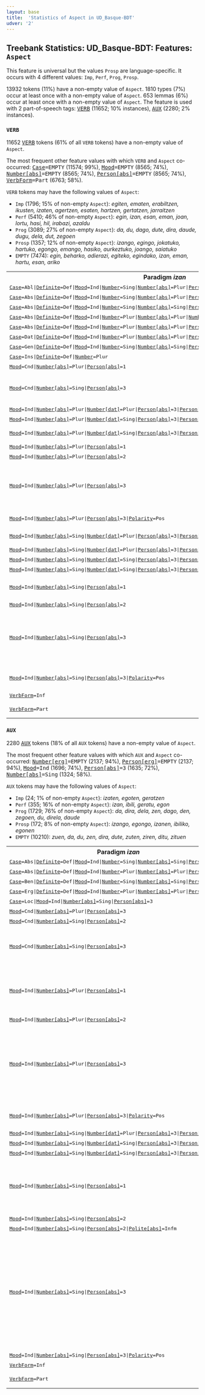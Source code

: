 ```yaml
---
layout: base
title:  'Statistics of Aspect in UD_Basque-BDT'
udver: '2'
---
```


## Treebank Statistics: UD_Basque-BDT: Features: `Aspect`

This feature is universal but the values `Prosp` are language-specific.
It occurs with 4 different values: `Imp`, `Perf`, `Prog`, `Prosp`.

13932 tokens (11%) have a non-empty value of `Aspect`.
1810 types (7%) occur at least once with a non-empty value of `Aspect`.
653 lemmas (6%) occur at least once with a non-empty value of `Aspect`.
The feature is used with 2 part-of-speech tags: <tt><a href="eu_bdt-pos-VERB.html">VERB</a></tt> (11652; 10% instances), <tt><a href="eu_bdt-pos-AUX.html">AUX</a></tt> (2280; 2% instances).

### `VERB`

11652 <tt><a href="eu_bdt-pos-VERB.html">VERB</a></tt> tokens (61% of all `VERB` tokens) have a non-empty value of `Aspect`.

The most frequent other feature values with which `VERB` and `Aspect` co-occurred: <tt><a href="eu_bdt-feat-Case.html">Case</a></tt><tt>=EMPTY</tt> (11574; 99%), <tt><a href="eu_bdt-feat-Mood.html">Mood</a></tt><tt>=EMPTY</tt> (8565; 74%), <tt><a href="eu_bdt-feat-Number-abs.html">Number[abs]</a></tt><tt>=EMPTY</tt> (8565; 74%), <tt><a href="eu_bdt-feat-Person-abs.html">Person[abs]</a></tt><tt>=EMPTY</tt> (8565; 74%), <tt><a href="eu_bdt-feat-VerbForm.html">VerbForm</a></tt><tt>=Part</tt> (6763; 58%).

`VERB` tokens may have the following values of `Aspect`:

* `Imp` (1796; 15% of non-empty `Aspect`): <em>egiten, ematen, erabiltzen, ikusten, izaten, agertzen, esaten, hartzen, gertatzen, jarraitzen</em>
* `Perf` (5410; 46% of non-empty `Aspect`): <em>egin, izan, esan, eman, joan, lortu, hasi, hil, irabazi, azaldu</em>
* `Prog` (3089; 27% of non-empty `Aspect`): <em>da, du, dago, dute, dira, daude, dugu, dela, dut, zegoen</em>
* `Prosp` (1357; 12% of non-empty `Aspect`): <em>izango, egingo, jokatuko, hartuko, egongo, emango, hasiko, aurkeztuko, joango, saiatuko</em>
* `EMPTY` (7474): <em>egin, beharko, adierazi, egiteko, egindako, izan, eman, hartu, esan, ariko</em>

<table>
  <tr><th>Paradigm <i>izan</i></th><th><tt>Imp</tt></th><th><tt>Perf</tt></th><th><tt>Prog</tt></th><th><tt>Prosp</tt></th></tr>
  <tr><td><tt><tt><a href="eu_bdt-feat-Case.html">Case</a></tt><tt>=Abl</tt>|<tt><a href="eu_bdt-feat-Definite.html">Definite</a></tt><tt>=Def</tt>|<tt><a href="eu_bdt-feat-Mood.html">Mood</a></tt><tt>=Ind</tt>|<tt><a href="eu_bdt-feat-Number.html">Number</a></tt><tt>=Sing</tt>|<tt><a href="eu_bdt-feat-Number-abs.html">Number[abs]</a></tt><tt>=Plur</tt>|<tt><a href="eu_bdt-feat-Person-abs.html">Person[abs]</a></tt><tt>=1</tt></tt></td><td></td><td></td><td><em>ginenekotik</em></td><td></td></tr>
  <tr><td><tt><tt><a href="eu_bdt-feat-Case.html">Case</a></tt><tt>=Abs</tt>|<tt><a href="eu_bdt-feat-Definite.html">Definite</a></tt><tt>=Def</tt>|<tt><a href="eu_bdt-feat-Mood.html">Mood</a></tt><tt>=Ind</tt>|<tt><a href="eu_bdt-feat-Number.html">Number</a></tt><tt>=Sing</tt>|<tt><a href="eu_bdt-feat-Number-abs.html">Number[abs]</a></tt><tt>=Plur</tt>|<tt><a href="eu_bdt-feat-Person-abs.html">Person[abs]</a></tt><tt>=3</tt></tt></td><td></td><td></td><td><em>direna</em></td><td></td></tr>
  <tr><td><tt><tt><a href="eu_bdt-feat-Case.html">Case</a></tt><tt>=Abs</tt>|<tt><a href="eu_bdt-feat-Definite.html">Definite</a></tt><tt>=Def</tt>|<tt><a href="eu_bdt-feat-Mood.html">Mood</a></tt><tt>=Ind</tt>|<tt><a href="eu_bdt-feat-Number.html">Number</a></tt><tt>=Sing</tt>|<tt><a href="eu_bdt-feat-Number-abs.html">Number[abs]</a></tt><tt>=Sing</tt>|<tt><a href="eu_bdt-feat-Person-abs.html">Person[abs]</a></tt><tt>=3</tt></tt></td><td></td><td></td><td><em>dena</em></td><td></td></tr>
  <tr><td><tt><tt><a href="eu_bdt-feat-Case.html">Case</a></tt><tt>=Abs</tt>|<tt><a href="eu_bdt-feat-Definite.html">Definite</a></tt><tt>=Def</tt>|<tt><a href="eu_bdt-feat-Mood.html">Mood</a></tt><tt>=Ind</tt>|<tt><a href="eu_bdt-feat-Number.html">Number</a></tt><tt>=Plur</tt>|<tt><a href="eu_bdt-feat-Number-abs.html">Number[abs]</a></tt><tt>=Plur</tt>|<tt><a href="eu_bdt-feat-Number-dat.html">Number[dat]</a></tt><tt>=Plur</tt>|<tt><a href="eu_bdt-feat-Person-abs.html">Person[abs]</a></tt><tt>=3</tt>|<tt><a href="eu_bdt-feat-Person-dat.html">Person[dat]</a></tt><tt>=3</tt></tt></td><td></td><td></td><td><em>zaizkienak</em></td><td></td></tr>
  <tr><td><tt><tt><a href="eu_bdt-feat-Case.html">Case</a></tt><tt>=Abs</tt>|<tt><a href="eu_bdt-feat-Definite.html">Definite</a></tt><tt>=Def</tt>|<tt><a href="eu_bdt-feat-Mood.html">Mood</a></tt><tt>=Ind</tt>|<tt><a href="eu_bdt-feat-Number.html">Number</a></tt><tt>=Plur</tt>|<tt><a href="eu_bdt-feat-Number-abs.html">Number[abs]</a></tt><tt>=Plur</tt>|<tt><a href="eu_bdt-feat-Person-abs.html">Person[abs]</a></tt><tt>=3</tt></tt></td><td></td><td></td><td><em>zirenak</em></td><td></td></tr>
  <tr><td><tt><tt><a href="eu_bdt-feat-Case.html">Case</a></tt><tt>=Dat</tt>|<tt><a href="eu_bdt-feat-Definite.html">Definite</a></tt><tt>=Def</tt>|<tt><a href="eu_bdt-feat-Mood.html">Mood</a></tt><tt>=Ind</tt>|<tt><a href="eu_bdt-feat-Number.html">Number</a></tt><tt>=Plur</tt>|<tt><a href="eu_bdt-feat-Number-abs.html">Number[abs]</a></tt><tt>=Plur</tt>|<tt><a href="eu_bdt-feat-Person-abs.html">Person[abs]</a></tt><tt>=3</tt></tt></td><td></td><td></td><td><em>zirenei</em></td><td></td></tr>
  <tr><td><tt><tt><a href="eu_bdt-feat-Case.html">Case</a></tt><tt>=Gen</tt>|<tt><a href="eu_bdt-feat-Definite.html">Definite</a></tt><tt>=Def</tt>|<tt><a href="eu_bdt-feat-Mood.html">Mood</a></tt><tt>=Ind</tt>|<tt><a href="eu_bdt-feat-Number.html">Number</a></tt><tt>=Sing</tt>|<tt><a href="eu_bdt-feat-Number-abs.html">Number[abs]</a></tt><tt>=Sing</tt>|<tt><a href="eu_bdt-feat-Person-abs.html">Person[abs]</a></tt><tt>=3</tt></tt></td><td></td><td></td><td><em>zenaren</em></td><td></td></tr>
  <tr><td><tt><tt><a href="eu_bdt-feat-Case.html">Case</a></tt><tt>=Ins</tt>|<tt><a href="eu_bdt-feat-Definite.html">Definite</a></tt><tt>=Def</tt>|<tt><a href="eu_bdt-feat-Number.html">Number</a></tt><tt>=Plur</tt></tt></td><td></td><td></td><td><em>denez</em></td><td></td></tr>
  <tr><td><tt><tt><a href="eu_bdt-feat-Mood.html">Mood</a></tt><tt>=Cnd</tt>|<tt><a href="eu_bdt-feat-Number-abs.html">Number[abs]</a></tt><tt>=Plur</tt>|<tt><a href="eu_bdt-feat-Person-abs.html">Person[abs]</a></tt><tt>=1</tt></tt></td><td></td><td></td><td><em>bagina</em></td><td></td></tr>
  <tr><td><tt><tt><a href="eu_bdt-feat-Mood.html">Mood</a></tt><tt>=Cnd</tt>|<tt><a href="eu_bdt-feat-Number-abs.html">Number[abs]</a></tt><tt>=Sing</tt>|<tt><a href="eu_bdt-feat-Person-abs.html">Person[abs]</a></tt><tt>=3</tt></tt></td><td></td><td></td><td><em>balitz, bailitzan, litzateke, litzatekeelako</em></td><td></td></tr>
  <tr><td><tt><tt><a href="eu_bdt-feat-Mood.html">Mood</a></tt><tt>=Ind</tt>|<tt><a href="eu_bdt-feat-Number-abs.html">Number[abs]</a></tt><tt>=Plur</tt>|<tt><a href="eu_bdt-feat-Number-dat.html">Number[dat]</a></tt><tt>=Plur</tt>|<tt><a href="eu_bdt-feat-Person-abs.html">Person[abs]</a></tt><tt>=3</tt>|<tt><a href="eu_bdt-feat-Person-dat.html">Person[dat]</a></tt><tt>=1</tt></tt></td><td></td><td></td><td><em>zauzkigu</em></td><td></td></tr>
  <tr><td><tt><tt><a href="eu_bdt-feat-Mood.html">Mood</a></tt><tt>=Ind</tt>|<tt><a href="eu_bdt-feat-Number-abs.html">Number[abs]</a></tt><tt>=Plur</tt>|<tt><a href="eu_bdt-feat-Number-dat.html">Number[dat]</a></tt><tt>=Sing</tt>|<tt><a href="eu_bdt-feat-Person-abs.html">Person[abs]</a></tt><tt>=3</tt>|<tt><a href="eu_bdt-feat-Person-dat.html">Person[dat]</a></tt><tt>=1</tt></tt></td><td></td><td></td><td><em>zitzaizkidan</em></td><td></td></tr>
  <tr><td><tt><tt><a href="eu_bdt-feat-Mood.html">Mood</a></tt><tt>=Ind</tt>|<tt><a href="eu_bdt-feat-Number-abs.html">Number[abs]</a></tt><tt>=Plur</tt>|<tt><a href="eu_bdt-feat-Number-dat.html">Number[dat]</a></tt><tt>=Sing</tt>|<tt><a href="eu_bdt-feat-Person-abs.html">Person[abs]</a></tt><tt>=3</tt>|<tt><a href="eu_bdt-feat-Person-dat.html">Person[dat]</a></tt><tt>=3</tt></tt></td><td></td><td></td><td><em>zaizkio, zaizkion</em></td><td></td></tr>
  <tr><td><tt><tt><a href="eu_bdt-feat-Mood.html">Mood</a></tt><tt>=Ind</tt>|<tt><a href="eu_bdt-feat-Number-abs.html">Number[abs]</a></tt><tt>=Plur</tt>|<tt><a href="eu_bdt-feat-Person-abs.html">Person[abs]</a></tt><tt>=1</tt></tt></td><td></td><td></td><td><em>gara, ginen</em></td><td></td></tr>
  <tr><td><tt><tt><a href="eu_bdt-feat-Mood.html">Mood</a></tt><tt>=Ind</tt>|<tt><a href="eu_bdt-feat-Number-abs.html">Number[abs]</a></tt><tt>=Plur</tt>|<tt><a href="eu_bdt-feat-Person-abs.html">Person[abs]</a></tt><tt>=2</tt></tt></td><td></td><td></td><td><em>zarete</em></td><td></td></tr>
  <tr><td><tt><tt><a href="eu_bdt-feat-Mood.html">Mood</a></tt><tt>=Ind</tt>|<tt><a href="eu_bdt-feat-Number-abs.html">Number[abs]</a></tt><tt>=Plur</tt>|<tt><a href="eu_bdt-feat-Person-abs.html">Person[abs]</a></tt><tt>=3</tt></tt></td><td></td><td></td><td><em>dira, ziren, direla, baitira, diren, zirela, badira, baitziren, direnez</em></td><td></td></tr>
  <tr><td><tt><tt><a href="eu_bdt-feat-Mood.html">Mood</a></tt><tt>=Ind</tt>|<tt><a href="eu_bdt-feat-Number-abs.html">Number[abs]</a></tt><tt>=Plur</tt>|<tt><a href="eu_bdt-feat-Person-abs.html">Person[abs]</a></tt><tt>=3</tt>|<tt><a href="eu_bdt-feat-Polarity.html">Polarity</a></tt><tt>=Pos</tt></tt></td><td></td><td></td><td><em>badira, badirela</em></td><td></td></tr>
  <tr><td><tt><tt><a href="eu_bdt-feat-Mood.html">Mood</a></tt><tt>=Ind</tt>|<tt><a href="eu_bdt-feat-Number-abs.html">Number[abs]</a></tt><tt>=Sing</tt>|<tt><a href="eu_bdt-feat-Number-dat.html">Number[dat]</a></tt><tt>=Plur</tt>|<tt><a href="eu_bdt-feat-Person-abs.html">Person[abs]</a></tt><tt>=3</tt>|<tt><a href="eu_bdt-feat-Person-dat.html">Person[dat]</a></tt><tt>=1</tt></tt></td><td></td><td></td><td><em>zaigu, zitzaigun</em></td><td></td></tr>
  <tr><td><tt><tt><a href="eu_bdt-feat-Mood.html">Mood</a></tt><tt>=Ind</tt>|<tt><a href="eu_bdt-feat-Number-abs.html">Number[abs]</a></tt><tt>=Sing</tt>|<tt><a href="eu_bdt-feat-Number-dat.html">Number[dat]</a></tt><tt>=Plur</tt>|<tt><a href="eu_bdt-feat-Person-abs.html">Person[abs]</a></tt><tt>=3</tt>|<tt><a href="eu_bdt-feat-Person-dat.html">Person[dat]</a></tt><tt>=3</tt></tt></td><td></td><td></td><td><em>zaie</em></td><td></td></tr>
  <tr><td><tt><tt><a href="eu_bdt-feat-Mood.html">Mood</a></tt><tt>=Ind</tt>|<tt><a href="eu_bdt-feat-Number-abs.html">Number[abs]</a></tt><tt>=Sing</tt>|<tt><a href="eu_bdt-feat-Number-dat.html">Number[dat]</a></tt><tt>=Sing</tt>|<tt><a href="eu_bdt-feat-Person-abs.html">Person[abs]</a></tt><tt>=3</tt>|<tt><a href="eu_bdt-feat-Person-dat.html">Person[dat]</a></tt><tt>=1</tt></tt></td><td></td><td></td><td><em>zait</em></td><td></td></tr>
  <tr><td><tt><tt><a href="eu_bdt-feat-Mood.html">Mood</a></tt><tt>=Ind</tt>|<tt><a href="eu_bdt-feat-Number-abs.html">Number[abs]</a></tt><tt>=Sing</tt>|<tt><a href="eu_bdt-feat-Number-dat.html">Number[dat]</a></tt><tt>=Sing</tt>|<tt><a href="eu_bdt-feat-Person-abs.html">Person[abs]</a></tt><tt>=3</tt>|<tt><a href="eu_bdt-feat-Person-dat.html">Person[dat]</a></tt><tt>=3</tt></tt></td><td></td><td></td><td><em>zaio, zitzaion</em></td><td></td></tr>
  <tr><td><tt><tt><a href="eu_bdt-feat-Mood.html">Mood</a></tt><tt>=Ind</tt>|<tt><a href="eu_bdt-feat-Number-abs.html">Number[abs]</a></tt><tt>=Sing</tt>|<tt><a href="eu_bdt-feat-Person-abs.html">Person[abs]</a></tt><tt>=1</tt></tt></td><td></td><td></td><td><em>naiz, nintzela, nintzelarik</em></td><td></td></tr>
  <tr><td><tt><tt><a href="eu_bdt-feat-Mood.html">Mood</a></tt><tt>=Ind</tt>|<tt><a href="eu_bdt-feat-Number-abs.html">Number[abs]</a></tt><tt>=Sing</tt>|<tt><a href="eu_bdt-feat-Person-abs.html">Person[abs]</a></tt><tt>=2</tt></tt></td><td></td><td></td><td><em>zara, zinen</em></td><td></td></tr>
  <tr><td><tt><tt><a href="eu_bdt-feat-Mood.html">Mood</a></tt><tt>=Ind</tt>|<tt><a href="eu_bdt-feat-Number-abs.html">Number[abs]</a></tt><tt>=Sing</tt>|<tt><a href="eu_bdt-feat-Person-abs.html">Person[abs]</a></tt><tt>=3</tt></tt></td><td></td><td></td><td><em>da, dela, zen, bada, den, zela, denez, baitzen, delako, zelako, delakoan</em></td><td></td></tr>
  <tr><td><tt><tt><a href="eu_bdt-feat-Mood.html">Mood</a></tt><tt>=Ind</tt>|<tt><a href="eu_bdt-feat-Number-abs.html">Number[abs]</a></tt><tt>=Sing</tt>|<tt><a href="eu_bdt-feat-Person-abs.html">Person[abs]</a></tt><tt>=3</tt>|<tt><a href="eu_bdt-feat-Polarity.html">Polarity</a></tt><tt>=Pos</tt></tt></td><td></td><td></td><td><em>bada, bazela, bazen, badela</em></td><td></td></tr>
  <tr><td><tt><tt><a href="eu_bdt-feat-VerbForm.html">VerbForm</a></tt><tt>=Inf</tt></tt></td><td><em>izaten</em></td><td></td><td></td><td></td></tr>
  <tr><td><tt><tt><a href="eu_bdt-feat-VerbForm.html">VerbForm</a></tt><tt>=Part</tt></tt></td><td></td><td><em>izan</em></td><td></td><td><em>izango, izanen</em></td></tr>
</table>

### `AUX`

2280 <tt><a href="eu_bdt-pos-AUX.html">AUX</a></tt> tokens (18% of all `AUX` tokens) have a non-empty value of `Aspect`.

The most frequent other feature values with which `AUX` and `Aspect` co-occurred: <tt><a href="eu_bdt-feat-Number-erg.html">Number[erg]</a></tt><tt>=EMPTY</tt> (2137; 94%), <tt><a href="eu_bdt-feat-Person-erg.html">Person[erg]</a></tt><tt>=EMPTY</tt> (2137; 94%), <tt><a href="eu_bdt-feat-Mood.html">Mood</a></tt><tt>=Ind</tt> (1696; 74%), <tt><a href="eu_bdt-feat-Person-abs.html">Person[abs]</a></tt><tt>=3</tt> (1635; 72%), <tt><a href="eu_bdt-feat-Number-abs.html">Number[abs]</a></tt><tt>=Sing</tt> (1324; 58%).

`AUX` tokens may have the following values of `Aspect`:

* `Imp` (24; 1% of non-empty `Aspect`): <em>izaten, egoten, geratzen</em>
* `Perf` (355; 16% of non-empty `Aspect`): <em>izan, ibili, geratu, egon</em>
* `Prog` (1729; 76% of non-empty `Aspect`): <em>da, dira, dela, zen, dago, den, zegoen, du, direla, daude</em>
* `Prosp` (172; 8% of non-empty `Aspect`): <em>izango, egongo, izanen, ibiliko, egonen</em>
* `EMPTY` (10210): <em>zuen, da, du, zen, dira, dute, zuten, ziren, ditu, zituen</em>

<table>
  <tr><th>Paradigm <i>izan</i></th><th><tt>Imp</tt></th><th><tt>Perf</tt></th><th><tt>Prog</tt></th><th><tt>Prosp</tt></th></tr>
  <tr><td><tt><tt><a href="eu_bdt-feat-Case.html">Case</a></tt><tt>=Abs</tt>|<tt><a href="eu_bdt-feat-Definite.html">Definite</a></tt><tt>=Def</tt>|<tt><a href="eu_bdt-feat-Mood.html">Mood</a></tt><tt>=Ind</tt>|<tt><a href="eu_bdt-feat-Number.html">Number</a></tt><tt>=Sing</tt>|<tt><a href="eu_bdt-feat-Number-abs.html">Number[abs]</a></tt><tt>=Sing</tt>|<tt><a href="eu_bdt-feat-Person-abs.html">Person[abs]</a></tt><tt>=3</tt></tt></td><td></td><td></td><td><em>dena</em></td><td></td></tr>
  <tr><td><tt><tt><a href="eu_bdt-feat-Case.html">Case</a></tt><tt>=Abs</tt>|<tt><a href="eu_bdt-feat-Definite.html">Definite</a></tt><tt>=Def</tt>|<tt><a href="eu_bdt-feat-Mood.html">Mood</a></tt><tt>=Ind</tt>|<tt><a href="eu_bdt-feat-Number.html">Number</a></tt><tt>=Plur</tt>|<tt><a href="eu_bdt-feat-Number-abs.html">Number[abs]</a></tt><tt>=Plur</tt>|<tt><a href="eu_bdt-feat-Person-abs.html">Person[abs]</a></tt><tt>=3</tt></tt></td><td></td><td></td><td><em>direnak</em></td><td></td></tr>
  <tr><td><tt><tt><a href="eu_bdt-feat-Case.html">Case</a></tt><tt>=Ben</tt>|<tt><a href="eu_bdt-feat-Definite.html">Definite</a></tt><tt>=Def</tt>|<tt><a href="eu_bdt-feat-Mood.html">Mood</a></tt><tt>=Ind</tt>|<tt><a href="eu_bdt-feat-Number.html">Number</a></tt><tt>=Sing</tt>|<tt><a href="eu_bdt-feat-Number-abs.html">Number[abs]</a></tt><tt>=Sing</tt>|<tt><a href="eu_bdt-feat-Person-abs.html">Person[abs]</a></tt><tt>=3</tt></tt></td><td></td><td></td><td><em>denarentzat</em></td><td></td></tr>
  <tr><td><tt><tt><a href="eu_bdt-feat-Case.html">Case</a></tt><tt>=Erg</tt>|<tt><a href="eu_bdt-feat-Definite.html">Definite</a></tt><tt>=Def</tt>|<tt><a href="eu_bdt-feat-Mood.html">Mood</a></tt><tt>=Ind</tt>|<tt><a href="eu_bdt-feat-Number.html">Number</a></tt><tt>=Plur</tt>|<tt><a href="eu_bdt-feat-Number-abs.html">Number[abs]</a></tt><tt>=Plur</tt>|<tt><a href="eu_bdt-feat-Person-abs.html">Person[abs]</a></tt><tt>=1</tt></tt></td><td></td><td></td><td><em>garenok</em></td><td></td></tr>
  <tr><td><tt><tt><a href="eu_bdt-feat-Case.html">Case</a></tt><tt>=Loc</tt>|<tt><a href="eu_bdt-feat-Mood.html">Mood</a></tt><tt>=Ind</tt>|<tt><a href="eu_bdt-feat-Number-abs.html">Number[abs]</a></tt><tt>=Sing</tt>|<tt><a href="eu_bdt-feat-Person-abs.html">Person[abs]</a></tt><tt>=3</tt></tt></td><td></td><td></td><td><em>delako</em></td><td></td></tr>
  <tr><td><tt><tt><a href="eu_bdt-feat-Mood.html">Mood</a></tt><tt>=Cnd</tt>|<tt><a href="eu_bdt-feat-Number-abs.html">Number[abs]</a></tt><tt>=Plur</tt>|<tt><a href="eu_bdt-feat-Person-abs.html">Person[abs]</a></tt><tt>=3</tt></tt></td><td></td><td></td><td><em>lirateke</em></td><td></td></tr>
  <tr><td><tt><tt><a href="eu_bdt-feat-Mood.html">Mood</a></tt><tt>=Cnd</tt>|<tt><a href="eu_bdt-feat-Number-abs.html">Number[abs]</a></tt><tt>=Sing</tt>|<tt><a href="eu_bdt-feat-Person-abs.html">Person[abs]</a></tt><tt>=2</tt></tt></td><td></td><td></td><td><em>bazina</em></td><td></td></tr>
  <tr><td><tt><tt><a href="eu_bdt-feat-Mood.html">Mood</a></tt><tt>=Cnd</tt>|<tt><a href="eu_bdt-feat-Number-abs.html">Number[abs]</a></tt><tt>=Sing</tt>|<tt><a href="eu_bdt-feat-Person-abs.html">Person[abs]</a></tt><tt>=3</tt></tt></td><td></td><td></td><td><em>litzateke, balitz, bailitzateke, litzatekeela, litzatekela</em></td><td></td></tr>
  <tr><td><tt><tt><a href="eu_bdt-feat-Mood.html">Mood</a></tt><tt>=Ind</tt>|<tt><a href="eu_bdt-feat-Number-abs.html">Number[abs]</a></tt><tt>=Plur</tt>|<tt><a href="eu_bdt-feat-Person-abs.html">Person[abs]</a></tt><tt>=1</tt></tt></td><td></td><td></td><td><em>gara, garela, garelako, garenez, ginela, ginen</em></td><td></td></tr>
  <tr><td><tt><tt><a href="eu_bdt-feat-Mood.html">Mood</a></tt><tt>=Ind</tt>|<tt><a href="eu_bdt-feat-Number-abs.html">Number[abs]</a></tt><tt>=Plur</tt>|<tt><a href="eu_bdt-feat-Person-abs.html">Person[abs]</a></tt><tt>=2</tt></tt></td><td></td><td></td><td><em>zarete</em></td><td></td></tr>
  <tr><td><tt><tt><a href="eu_bdt-feat-Mood.html">Mood</a></tt><tt>=Ind</tt>|<tt><a href="eu_bdt-feat-Number-abs.html">Number[abs]</a></tt><tt>=Plur</tt>|<tt><a href="eu_bdt-feat-Person-abs.html">Person[abs]</a></tt><tt>=3</tt></tt></td><td></td><td></td><td><em>dira, direla, ziren, zirela, diren, direlako, baitira, baziren, zirenez, direlakoan, direnez, direnik</em></td><td></td></tr>
  <tr><td><tt><tt><a href="eu_bdt-feat-Mood.html">Mood</a></tt><tt>=Ind</tt>|<tt><a href="eu_bdt-feat-Number-abs.html">Number[abs]</a></tt><tt>=Plur</tt>|<tt><a href="eu_bdt-feat-Person-abs.html">Person[abs]</a></tt><tt>=3</tt>|<tt><a href="eu_bdt-feat-Polarity.html">Polarity</a></tt><tt>=Pos</tt></tt></td><td></td><td></td><td><em>badira, badirela, baziren</em></td><td></td></tr>
  <tr><td><tt><tt><a href="eu_bdt-feat-Mood.html">Mood</a></tt><tt>=Ind</tt>|<tt><a href="eu_bdt-feat-Number-abs.html">Number[abs]</a></tt><tt>=Sing</tt>|<tt><a href="eu_bdt-feat-Number-dat.html">Number[dat]</a></tt><tt>=Plur</tt>|<tt><a href="eu_bdt-feat-Person-abs.html">Person[abs]</a></tt><tt>=3</tt>|<tt><a href="eu_bdt-feat-Person-dat.html">Person[dat]</a></tt><tt>=3</tt></tt></td><td></td><td></td><td><em>zaie</em></td><td></td></tr>
  <tr><td><tt><tt><a href="eu_bdt-feat-Mood.html">Mood</a></tt><tt>=Ind</tt>|<tt><a href="eu_bdt-feat-Number-abs.html">Number[abs]</a></tt><tt>=Sing</tt>|<tt><a href="eu_bdt-feat-Number-dat.html">Number[dat]</a></tt><tt>=Sing</tt>|<tt><a href="eu_bdt-feat-Person-abs.html">Person[abs]</a></tt><tt>=3</tt>|<tt><a href="eu_bdt-feat-Person-dat.html">Person[dat]</a></tt><tt>=2</tt></tt></td><td></td><td></td><td><em>zaizu</em></td><td></td></tr>
  <tr><td><tt><tt><a href="eu_bdt-feat-Mood.html">Mood</a></tt><tt>=Ind</tt>|<tt><a href="eu_bdt-feat-Number-abs.html">Number[abs]</a></tt><tt>=Sing</tt>|<tt><a href="eu_bdt-feat-Number-dat.html">Number[dat]</a></tt><tt>=Sing</tt>|<tt><a href="eu_bdt-feat-Person-abs.html">Person[abs]</a></tt><tt>=3</tt>|<tt><a href="eu_bdt-feat-Person-dat.html">Person[dat]</a></tt><tt>=3</tt></tt></td><td></td><td></td><td><em>zaio, zaion</em></td><td></td></tr>
  <tr><td><tt><tt><a href="eu_bdt-feat-Mood.html">Mood</a></tt><tt>=Ind</tt>|<tt><a href="eu_bdt-feat-Number-abs.html">Number[abs]</a></tt><tt>=Sing</tt>|<tt><a href="eu_bdt-feat-Person-abs.html">Person[abs]</a></tt><tt>=1</tt></tt></td><td></td><td></td><td><em>naiz, nintzen, naizela, naizenez, naizenetik, nintzela, nintzelako</em></td><td></td></tr>
  <tr><td><tt><tt><a href="eu_bdt-feat-Mood.html">Mood</a></tt><tt>=Ind</tt>|<tt><a href="eu_bdt-feat-Number-abs.html">Number[abs]</a></tt><tt>=Sing</tt>|<tt><a href="eu_bdt-feat-Person-abs.html">Person[abs]</a></tt><tt>=2</tt></tt></td><td></td><td></td><td><em>zara, zarela</em></td><td></td></tr>
  <tr><td><tt><tt><a href="eu_bdt-feat-Mood.html">Mood</a></tt><tt>=Ind</tt>|<tt><a href="eu_bdt-feat-Number-abs.html">Number[abs]</a></tt><tt>=Sing</tt>|<tt><a href="eu_bdt-feat-Person-abs.html">Person[abs]</a></tt><tt>=2</tt>|<tt><a href="eu_bdt-feat-Polite-abs.html">Polite[abs]</a></tt><tt>=Infm</tt></tt></td><td></td><td></td><td><em>haiz</em></td><td></td></tr>
  <tr><td><tt><tt><a href="eu_bdt-feat-Mood.html">Mood</a></tt><tt>=Ind</tt>|<tt><a href="eu_bdt-feat-Number-abs.html">Number[abs]</a></tt><tt>=Sing</tt>|<tt><a href="eu_bdt-feat-Person-abs.html">Person[abs]</a></tt><tt>=3</tt></tt></td><td></td><td></td><td><em>da, dela, zen, den, zela, bada, baita, delako, baitzen, delarik, denean, denez, denik, zelako, zenez, bazen, dena, zenean</em></td><td></td></tr>
  <tr><td><tt><tt><a href="eu_bdt-feat-Mood.html">Mood</a></tt><tt>=Ind</tt>|<tt><a href="eu_bdt-feat-Number-abs.html">Number[abs]</a></tt><tt>=Sing</tt>|<tt><a href="eu_bdt-feat-Person-abs.html">Person[abs]</a></tt><tt>=3</tt>|<tt><a href="eu_bdt-feat-Polarity.html">Polarity</a></tt><tt>=Pos</tt></tt></td><td></td><td></td><td><em>bada</em></td><td></td></tr>
  <tr><td><tt><tt><a href="eu_bdt-feat-VerbForm.html">VerbForm</a></tt><tt>=Inf</tt></tt></td><td><em>izaten</em></td><td></td><td></td><td></td></tr>
  <tr><td><tt><tt><a href="eu_bdt-feat-VerbForm.html">VerbForm</a></tt><tt>=Part</tt></tt></td><td></td><td><em>izan</em></td><td></td><td><em>izango, izanen</em></td></tr>
</table>


